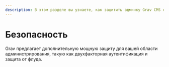 ```yaml
---
description: В этом разделе вы узнаете, как защитить админку Grav CMS от внешних атак.
---
```


# Безопасность

Grav предлагает дополнительную мощную защиту для вашей области администрирования, такую ​​как двухфакторная аутентификация и защита от флуда.